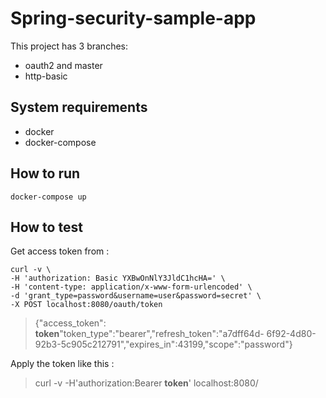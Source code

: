 # Spring-security-sample-app

This project has 3 branches:

- oauth2 and master
- http-basic


## System requirements
- docker
- docker-compose

## How to run
```
docker-compose up
```

## How to test

Get access token from :
```
curl -v \
-H 'authorization: Basic YXBwOnNlY3JldC1hcHA=' \
-H 'content-type: application/x-www-form-urlencoded' \
-d 'grant_type=password&username=user&password=secret' \
-X POST localhost:8080/oauth/token
```

>{"access_token": **token**"token_type":"bearer","refresh_token":"a7dff64d-
6f92-4d80-92b3-5c905c212791","expires_in":43199,"scope":"password"}


Apply the token like this :

>curl -v -H'authorization:Bearer **token**' localhost:8080/
